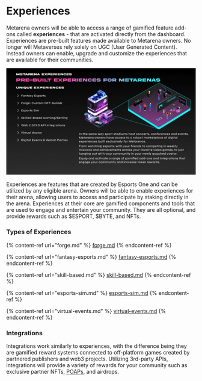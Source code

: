 # Experiences

Metarena owners will be able to access a range of gamified feature add-ons called **experiences** - that are activated directly from the dashboard. Experiences are pre-built features made available to Metarena owners. No longer will Metaverses rely solely on UGC (User Generated Content). Instead owners can enable, upgrade and customize the experiences that are available for their communities.

![](../../.gitbook/assets/Experiences.png)

Experiences are features that are created by Esports One and can be utilized by any eligible arena. Owners will be able to enable experiences for their arena, allowing users to access and participate by staking directly in the arena. Experiences at their core are gamified components and tools that are used to engage and entertain your community. They are all optional, and provide rewards such as $ESPORT, $BYTE, and NFTs.&#x20;

### Types of Experiences

{% content-ref url="forge.md" %}
[forge.md](forge.md)
{% endcontent-ref %}

{% content-ref url="fantasy-esports.md" %}
[fantasy-esports.md](fantasy-esports.md)
{% endcontent-ref %}

{% content-ref url="skill-based.md" %}
[skill-based.md](skill-based.md)
{% endcontent-ref %}

{% content-ref url="esports-sim.md" %}
[esports-sim.md](esports-sim.md)
{% endcontent-ref %}

{% content-ref url="virtual-events.md" %}
[virtual-events.md](virtual-events.md)
{% endcontent-ref %}

### **Integrations**

Integrations work similarly to experiences, with the difference being they are gamified reward systems connected to off-platform games created by partnered publishers and web3 projects. Utilizing 3rd-party APIs, integrations will provide a variety of rewards for your community such as exclusive partner NFTs, [POAPs](https://medium.com/poap/what-is-poap-d7e8fdfc207d), and airdrops.
